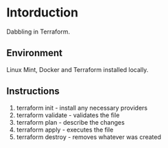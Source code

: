 # Intorduction
Dabbling in Terraform.

## Environment
Linux Mint, Docker and Terraform installed locally.

## Instructions
1. terraform init - install any necessary providers
2. terraform validate - validates the file
3. terraform plan - describe the changes
4. terraform apply - executes the file
5. terraform destroy - removes whatever was created